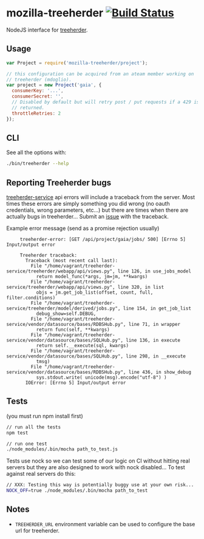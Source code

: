 # mozilla-treeherder [![Build Status](https://travis-ci.org/mozilla/treeherder-node.png?branch=master)](https://travis-ci.org/mozilla/treeherder-node)

NodeJS interface for [treeherder](https://treeherder.mozilla.org).

## Usage

```js
var Project = require('mozilla-treeherder/project');

// this configuration can be acquired from an ateam member working on
// treeherder (mdoglio).
var project = new Project('gaia', {
  consumerKey: '...',
  consumerSecret: '',
  // Disabled by default but will retry post / put requests if a 429 is
  // returned.
  throttleRetries: 2
});
```

## CLI

See all the options with:

```sh
./bin/treeherder --help
```

## Reporting Treeherder bugs

[treeherder-service](https://github.com/mozilla/treeherder-service) api errors will
include a traceback from the server. Most times these errors are simply
something you did wrong (no oauth credentials, wrong parameters, etc...)
but there are times when there are actually bugs in treeherder... Submit
an [issue](https://bugzilla.mozilla.org/enter_bug.cgi?product=Tree%20Management&component=Treeherder) with the traceback.

Example error message (send as a promise rejection usually)

```
     treeherder-error: [GET /api/project/gaia/jobs/ 500] [Errno 5] Input/output error

     Treeherder traceback:
       Traceback (most recent call last):
         File "/home/vagrant/treeherder-service/treeherder/webapp/api/views.py", line 126, in use_jobs_model
           return model_func(*args, jm=jm, **kwargs)
         File "/home/vagrant/treeherder-service/treeherder/webapp/api/views.py", line 320, in list
           objs = jm.get_job_list(offset, count, full, filter.conditions)
         File "/home/vagrant/treeherder-service/treeherder/model/derived/jobs.py", line 154, in get_job_list
           debug_show=self.DEBUG,
         File "/home/vagrant/treeherder-service/vendor/datasource/bases/RDBSHub.py", line 71, in wrapper
           return func(self, **kwargs)
         File "/home/vagrant/treeherder-service/vendor/datasource/bases/SQLHub.py", line 136, in execute
           return self.__execute(sql, kwargs)
         File "/home/vagrant/treeherder-service/vendor/datasource/bases/SQLHub.py", line 298, in __execute
           tmsg)
         File "/home/vagrant/treeherder-service/vendor/datasource/bases/RDBSHub.py", line 436, in show_debug
           sys.stdout.write( unicode(msg).encode("utf-8") )
       IOError: [Errno 5] Input/output error
```

## Tests

(you must run npm install first)

```sh
// run all the tests
npm test

// run one test
./node_modules/.bin/mocha path_to_test.js
```

Tests use nock so we can test some of our logic on CI without hitting
real servers but they are also designed to work with nock disabled... To
test against real servers do this:

```sh
// XXX: Testing this way is potentially buggy use at your own risk...
NOCK_OFF=true ./node_modules/.bin/mocha path_to_test
```

## Notes

  - `TREEHERDER_URL` environment variable can be used to configure the
     base url for treeherder.

